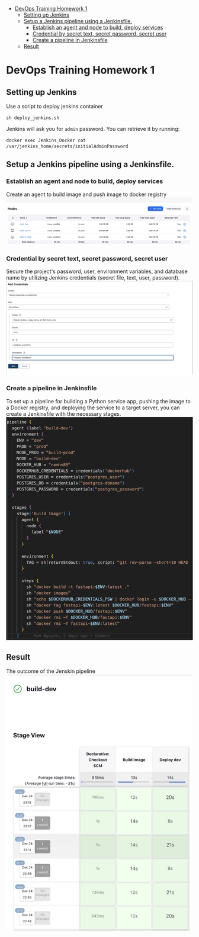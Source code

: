 - [DevOps Training Homework 1](#devops-training-homework-1)
  - [Setting up Jenkins](#setting-up-jenkins)
  - [Setup a Jenkins pipeline using a Jenkinsfile.](#setup-a-jenkins-pipeline-using-a-jenkinsfile)
    - [Establish an agent and node to build, deploy services](#establish-an-agent-and-node-to-build-deploy-services)
    - [Credential by secret text, secret password, secret user](#credential-by-secret-text-secret-password-secret-user)
    - [Create a pipeline in Jenkinsfile](#create-a-pipeline-in-jenkinsfile)
  - [Result](#result)
# DevOps Training Homework 1
## Setting up Jenkins
Use a script to deploy jenkins container
```
sh deploy_jenkins.sh
```
Jenkins will ask you for `admin` password. You can retrieve it by running:
```
docker exec Jenkins_Docker cat /var/jenkins_home/secrets/initialAdminPassword
```
## Setup a Jenkins pipeline using a Jenkinsfile.
### Establish an agent and node to build, deploy services
Create an agent to build image and push image to docker registry
![agent](./images/agent.png)
### Credential by secret text, secret password, secret user
Secure the project's password, user, environment variables, and database name by utilizing Jenkins credentials (secret file, text, user, password).
![credential](./images/credential.png)

### Create a pipeline in Jenkinsfile
To set up a pipeline for building a Python service app, pushing the image to a Docker registry, and deploying the service to a target server, you can create a Jenkinsfile with the necessary stages.
![jenkins](./images/jenkins.png)

## Result
The outcome of the Jenskin pipeline
![result](./images/result.png)
